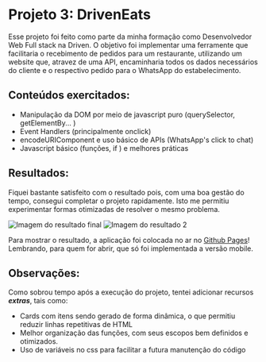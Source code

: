 # **Projeto 3: DrivenEats**

Esse projeto foi feito como parte da minha formação como Desenvolvedor Web Full stack na Driven. O objetivo foi implementar uma ferramente que facilitaria o recebimento de pedidos para um restaurante, utilizando um website que, atravez de uma API, encaminharia todos os dados necessários do cliente e o respectivo pedido para o WhatsApp do estabelecimento.

## **Conteúdos exercitados**:

-    Manipulação da DOM por meio de javascript puro (querySelector, getElementBy... )
-    Event Handlers (principalmente onclick)
-    encodeURIComponent e uso básico de APIs (WhatsApp's click to chat)
-    Javascript básico (funções, if ) e melhores práticas

## **Resultados**:

Fiquei bastante satisfeito com o resultado pois, com uma boa gestão do tempo, consegui completar o projeto rapidamente. Isto me permitiu experimentar formas otimizadas de resolver o mesmo problema.

![Imagem do resultado final](https://i.imgur.com/292Sv8o.png)
![Imagem do resultado 2](https://i.imgur.com/pUiXTxt.png)

Para mostrar o resultado, a aplicação foi colocada no ar no [Github Pages](https://migueldsp.github.io/projeto3-driveneats/)! Lembrando, para quem for abrir, que só foi implementada a versão mobile.

## **Observações**:

Como sobrou tempo após a execução do projeto, tentei adicionar recursos **_extras_**, tais como:

-    Cards com itens sendo gerado de forma dinâmica, o que permitiu reduzir linhas repetitivas de HTML
-    Melhor organização das funções, com seus escopos bem definidos e otimizados.
-    Uso de variáveis no css para facilitar a futura manutenção do código
